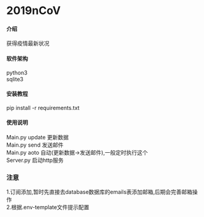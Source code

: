 # 2019nCoV

#### 介绍
获得疫情最新状况

#### 软件架构
python3<br>
sqlite3<br>

#### 安装教程
pip install -r requirements.txt<br>

#### 使用说明
Main.py update 更新数据<br>
Main.py send   发送邮件<br>
Main.py aoto   自动(更新数据->发送邮件),一般定时执行这个<br>
Server.py      启动http服务

### 注意
1.订阅添加,暂时先直接去database数据库的emails表添加邮箱,后期会完善邮箱操作<br>
2.根据.env-template文件提示配置<br>